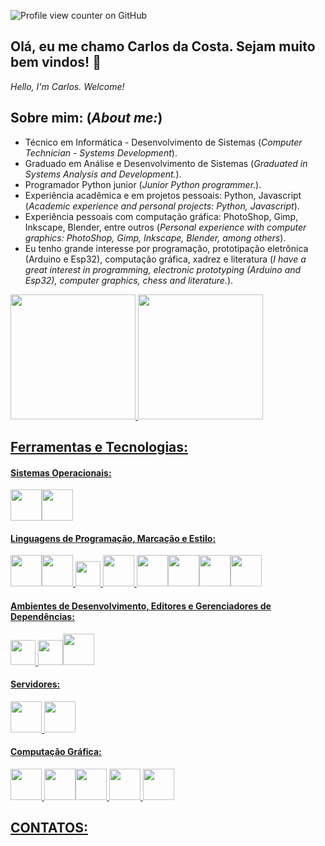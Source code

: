 ![Profile view counter on GitHub](https://komarev.com/ghpvc/?username=jcarlossc)
## Olá, eu me chamo Carlos da Costa. Sejam muito bem vindos! 👋
*Hello, I'm Carlos. Welcome!*

## Sobre mim: (*About me:*)
* Técnico em Informática - Desenvolvimento de Sistemas (*Computer Technician - Systems Development*).
* Graduado em Análise e Desenvolvimento de Sistemas (*Graduated in Systems Analysis and Development.*).
* Programador Python junior (*Junior Python programmer.*).
* Experiência acadêmica e em projetos pessoais: Python, Javascript (*Academic experience and personal projects: Python, Javascript*).
* Experiência pessoais com computação gráfica: PhotoShop, Gimp, Inkscape, Blender, entre outros (*Personal experience with computer graphics: PhotoShop, Gimp, Inkscape, Blender, among others*).
* Eu tenho grande interesse por programação, prototipação eletrônica (Arduino e Esp32), computação gráfica, xadrez e literatura (*I have a great interest in programming, electronic prototyping (Arduino and Esp32), computer graphics, chess and literature.*).

<div>
<a href="https://github.com/jcarlossc">
<img loading="lazy" height="200em" src="https://github-readme-stats.vercel.app/api/top-langs/?username=jcarlossc&layout=compact&langs_count=7&theme=dark"/> 
<img loading="lazy" height="200em" src="https://github-readme-stats.vercel.app/api?username=jcarlossc&show_icons=true&theme=dark&include_all_commits=true&count_private=true"/> 
</div>

## Ferramentas e Tecnologias:
#### Sistemas Operacionais:<br />
<abbr title="Windows"><img src="https://cdn.jsdelivr.net/gh/devicons/devicon@latest/icons/windows11/windows11-original.svg" style="width:50px" /></abbr><img src="https://cdn.jsdelivr.net/gh/devicons/devicon@latest/icons/linux/linux-original.svg" style="width:50px" />
#### Linguagens de Programação, Marcação e Estilo:     
<img src="https://cdn.jsdelivr.net/gh/devicons/devicon@latest/icons/java/java-original-wordmark.svg" style="width:50px" /><img src="https://cdn.jsdelivr.net/gh/devicons/devicon@latest/icons/php/php-original.svg" style="width:50px" /><span> </span><img src="https://cdn.jsdelivr.net/gh/devicons/devicon@latest/icons/javascript/javascript-original.svg" style="width:40px" /><span> </span><img src="https://cdn.jsdelivr.net/gh/devicons/devicon@latest/icons/python/python-original-wordmark.svg" style="width:50px" /><span> </span><img src="https://cdn.jsdelivr.net/gh/devicons/devicon@latest/icons/mysql/mysql-original-wordmark.svg" style="width:50px" /><img src="https://cdn.jsdelivr.net/gh/devicons/devicon@latest/icons/html5/html5-original.svg" style="width:50px" /><img src="https://cdn.jsdelivr.net/gh/devicons/devicon@latest/icons/css3/css3-original.svg" style="width:50px" /><img src="https://cdn.jsdelivr.net/gh/devicons/devicon@latest/icons/bootstrap/bootstrap-original-wordmark.svg" style="width:50px" />
          
          
          
          
#### Ambientes de Desenvolvimento, Editores e Gerenciadores de Dependências:
<img 
src="https://cdn.jsdelivr.net/gh/devicons/devicon@latest/icons/vscode/vscode-original.svg" style="width:40px" /><span> </span><img src="https://cdn.jsdelivr.net/gh/devicons/devicon@latest/icons/composer/composer-original.svg" style="width:40px" /><img src="https://cdn.jsdelivr.net/gh/devicons/devicon@latest/icons/jupyter/jupyter-original-wordmark.svg" style="width:50px" />
          
          
#### Servidores: 
<img src="https://cdn.jsdelivr.net/gh/devicons/devicon@latest/icons/apache/apache-original-wordmark.svg" style="width:50px" /><span> </span><img src="https://cdn.jsdelivr.net/gh/devicons/devicon@latest/icons/nginx/nginx-original.svg" style="width:50px" />
#### Computação Gráfica: 
<img src="https://cdn.jsdelivr.net/gh/devicons/devicon@latest/icons/photoshop/photoshop-original.svg" style="width:50px" /><span> </span><img src="https://cdn.jsdelivr.net/gh/devicons/devicon@latest/icons/gimp/gimp-original.svg" style="width:50px" /><img src="https://cdn.jsdelivr.net/gh/devicons/devicon@latest/icons/inkscape/inkscape-original.svg" style="width:50px" /><span> </span><img src="https://cdn.jsdelivr.net/gh/devicons/devicon@latest/icons/blender/blender-original.svg" style="width:50px" /><span> </span><img src="https://cdn.jsdelivr.net/gh/devicons/devicon@latest/icons/threedsmax/threedsmax-original.svg" style="width:50px" />

## CONTATOS:

          
          
          
          
          
          
          
          
          
          
          
          
          
          
          
          
          
